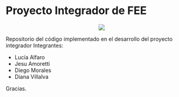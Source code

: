 # Proyecto Integrador de FEE
<p align="center">
  <img src="https://media.discordapp.net/attachments/1042936737447546920/1114409984877412352/edabanner.png"/>
</p>
Repositorio del código implementado en el desarrollo del proyecto integrador
Integrantes:

- Lucía Alfaro
- Jesu Amoretti
- Diego Morales
- Diana Villalva

Gracias.
